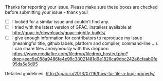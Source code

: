 Thanks for reporting your issue. Please make sure these boxes are checked before submitting your issue - thank you!

- [ ] I looked for a similar issue and couldn't find any.
- [ ] I tried with the latest version of GPAC. Installers available at http://gpac.io/downloads/gpac-nightly-builds/
- [ ] I give enough information for contributors to reproduce my issue (meaningful title, github labels, platform and compiler, command-line ...). I can share files anonymously with this dropbox: https://www.mediafire.com/filedrop/filedrop_hosted.php?drop=eec9e058a9486fe4e99c33021481d9e1826ca9dbc242a6cfaab0fe95da5e5d95

Detailed guidelines: http://gpac.io/2013/07/16/how-to-file-a-bug-properly/
